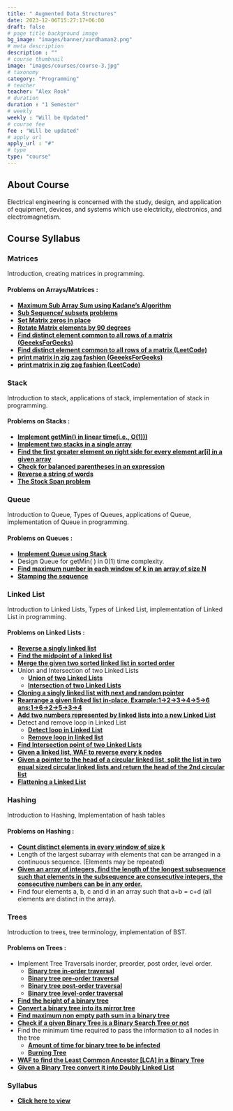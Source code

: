 ```yaml
---
title: " Augmented Data Structures"
date: 2023-12-06T15:27:17+06:00
draft: false
# page title background image
bg_image: "images/banner/vardhaman2.png"
# meta description
description : ""
# course thumbnail
image: "images/courses/course-3.jpg"
# taxonomy
category: "Programming"
# teacher
teacher: "Alex Rook"
# duration
duration : "1 Semester"
# weekly
weekly : "Will be Updated"
# course fee
fee : "Will be updated"
# apply url
apply_url : "#"
# type
type: "course"
---
```



## About Course

Electrical engineering is concerned with the study, design, and application of equipment, devices, and systems which use electricity, electronics, and electromagnetism.

## Course Syllabus

### Matrices
Introduction, creating matrices in programming.

#### Problems on Arrays/Matrices :
* **[Maximum Sub Array Sum using Kadane’s Algorithm](https://leetcode.com/problems/maximum-subarray/)**
* **[Sub Sequence/ subsets problems](https://leetcode.com/problems/is-subsequence/)**
* **[Set Matrix zeros in place](https://leetcode.com/problems/set-matrix-zeroes/)**
* **[Rotate Matrix elements by 90 degrees](https://leetcode.com/problems/rotate-image/description/)**
* **[Find distinct element common to all rows of a matrix (GeeeksForGeeks)](https://practice.geeksforgeeks.org/problems/find-distinct-elements2054/1)**
* **[Find distinct element common to all rows of a matrix (LeetCode)](https://leetcode.com/problems/find-smallest-common-element-in-all-rows/)**
* **[print matrix in zig zag fashion (GeeeksForGeeks)](https://practice.geeksforgeeks.org/problems/print-matrix-in-diagonal-pattern/1)**
* **[print matrix in zig zag fashion (LeetCode)](https://leetcode.com/problems/zigzag-conversion/description/)**

### Stack
Introduction to stack, applications of stack, implementation of stack in programming.

#### Problems on Stacks :
* **[Implement getMin() in linear time(i.e., O(1)))](https://practice.geeksforgeeks.org/problems/get-minimum-element-from-stack/1)**
* **[Implement two stacks in a single array](https://practice.geeksforgeeks.org/problems/implement-two-stacks-in-an-array/1)**
* **[Find the first greater element on right side for every element ar[i] in a given array](https://practice.geeksforgeeks.org/problems/next-larger-element-1587115620/1)**
* **[Check for balanced parentheses in an expression](https://practice.geeksforgeeks.org/problems/parenthesis-checker2744/1)**
* **[Reverse a string of words](https://leetcode.com/problems/reverse-words-in-a-string/description/)**
* **[The Stock Span problem](https://practice.geeksforgeeks.org/problems/stock-span-problem-1587115621/1)**

### Queue
 Introduction to Queue, Types of Queues, applications of Queue, implementation of Queue in programming.

#### Problems on Queues :
* **[Implement Queue using Stack](https://leetcode.com/problems/implement-queue-using-stacks/description/)**
* Design Queue for getMin( ) in 0(1) time complexity.
* **[Find maximum number in each window of k in an array of size N](https://leetcode.com/problems/sliding-window-maximum/description/)**
* **[Stamping the sequence](https://leetcode.com/problems/stamping-the-sequence/)**

### Linked List
Introduction to Linked Lists, Types of Linked List, implementation of Linked List in programming.

#### Problems on Linked Lists :
* **[Reverse a singly linked list](https://leetcode.com/problems/reverse-linked-list/)**
* **[Find the midpoint of a linked list](https://leetcode.com/problems/middle-of-the-linked-list/)**
* **[Merge the given two sorted linked list in sorted order](https://leetcode.com/problems/merge-two-sorted-lists/)**
* Union and Intersection of two Linked Lists
    - **[Union of two Linked Lists](https://practice.geeksforgeeks.org/problems/union-of-two-linked-list/1)**
    -  **[Intersection of two Linked Lists](https://practice.geeksforgeeks.org/problems/intersection-of-two-linked-list/1)**
* **[Cloning a singly linked list with next and random pointer](https://practice.geeksforgeeks.org/problems/clone-a-linked-list-with-next-and-random-pointer/1)**
* **[Rearrange a given linked list in-place. Example:1->2->3->4->5->6 ans:1->6->2->5->3->4](https://leetcode.com/problems/reorder-list/)**
* **[Add two numbers represented by linked lists into a new Linked List](https://leetcode.com/problems/add-two-numbers/)**
* Detect and remove loop in Linked List
    - **[Detect loop in Linked List](https://practice.geeksforgeeks.org/problems/detect-loop-in-linked-list/1)**
    - **[Remove loop in linked list](https://practice.geeksforgeeks.org/problems/remove-loop-in-linked-list/1)**
* **[Find Intersection point of two Linked Lists](https://leetcode.com/problems/intersection-of-two-linked-lists/description/ListNode/)**
* **[Given a linked list, WAF to reverse every k nodes](https://leetcode.com/problems/reverse-nodes-in-k-group/description/DescriptionGivenalinkedlist/)**
* **[Given a pointer to the head of a circular linked list, split the list in two equal sized circular linked lists and return the head of the 2nd circular list](https://practice.geeksforgeeks.org/problems/split-a-circular-linked-list-into-two-halves/1)**
* **[Flattening a Linked List](https://practice.geeksforgeeks.org/problems/flattening-a-linked-list/1)**

### Hashing
Introduction to Hashing, Implementation of hash tables

#### Problems on Hashing :
* **[Count distinct elements in every window of size k](https://practice.geeksforgeeks.org/problems/count-distinct-elements-in-every-window/1)**
* Length of the largest subarray with elements that can be arranged in a continuous sequence. (Elements may be repeated)
* **[Given an array of integers, find the length of the longest subsequence such that elements in the subsequence are consecutive integers, the consecutive numbers can be in any order.](https://leetcode.com/problems/longest-consecutive-sequence/)**
* Find four elements a, b, c and d in an array such that a+b = c+d (all elements are distinct in the array).

### Trees
Introduction to trees, tree terminology, implementation of BST.

#### Problems on Trees :
* Implement Tree Traversals inorder, preorder, post order, level order.
    - **[Binary tree in-order traversal](https://leetcode.com/problems/binary-tree-inorder-traversal/description/)**
    - **[Binary tree pre-order traversal](https://leetcode.com/problems/binary-tree-preorder-traversal/)**
    - **[Binary tree post-order traversal](https://leetcode.com/problems/binary-tree-postorder-traversal/description/)**
    - **[Binary tree level-order traversal](https://leetcode.com/problems/binary-tree-level-order-traversal/)**
* **[Find the height of a binary tree](https://practice.geeksforgeeks.org/problems/height-of-binary-tree/1)**
* **[Convert a binary tree into its mirror tree](https://practice.geeksforgeeks.org/problems/mirror-tree/1)**
* **[Find maximum non empty path sum in a binary tree](https://practice.geeksforgeeks.org/problems/maximum-path-sum-from-any-node/1)**
* **[Check if a given Binary Tree is a Binary Search Tree or not](https://leetcode.com/problems/validate-binary-search-tree/description/Givenabinarytree/)**
* Find the minimum time required to pass the information to all nodes in the tree
    - **[Amount of time for binary tree to be infected](https://leetcode.com/problems/amount-of-time-for-binary-tree-to-be-infected/)**
    - **[Burning Tree](https://practice.geeksforgeeks.org/problems/burning-tree/1)**
* **[WAF to find the Least Common Ancestor [LCA] in a Binary Tree](https://leetcode.com/problems/lowest-common-ancestor-of-a-binary-tree/description/)**
* **[Given a Binary Tree convert it into Doubly Linked List](https://practice.geeksforgeeks.org/problems/binary-tree-to-dll/1)**



### Syllabus

- **[Click here to view](https://drive.google.com/file/d/1YjJm5pebWsvh3lT-YKg5niCDuhrkMxAB/view?usp=sharing)**

